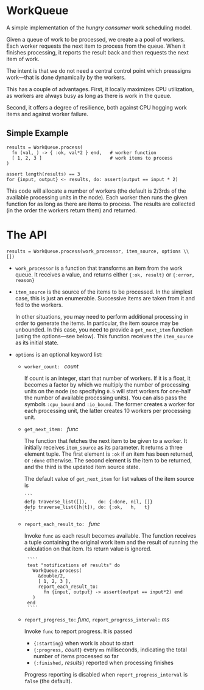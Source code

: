 WorkQueue
=========

A simple implementation of the _hungry consumer_ work scheduling model.

Given a queue of work to be processed, we create a a pool of workers.
Each worker requests the next item to process from the queue. When it
finishes processing, it reports the result back and then requests the
next item of work.

The intent is that we do not need a central control point which
preassigns work—that is done dynamically by the workers.

This has a couple of advantages. First, it locally maximizes CPU
utilization, as workers are always busy as long as there is work in
the queue.

Second, it offers a degree of resilience, both against CPU hogging
work items and against worker failure.

Simple Example
--------------

    results = WorkQueue.process(
      fn (val,_) -> { :ok, val*2 } end,   # worker function
      [ 1, 2, 3 ]                         # work items to process
    )

    assert length(results) == 3
    for {input, output} <- results, do: assert(output == input * 2)


This code will allocate a number of workers (the default is 2/3rds of
the available processing units in the node). Each worker then runs
the given function for as long as there are items to process. The
results are collected (in the order the workers return them) and
returned.


The API
=======

    results = WorkQueue.process(work_processor, item_source, options \\ [])


* `work_processor` is a function that transforms an item from the work
    queue. It receives a value, and returns either `{:ok, result}` or
  `{:error, reason}`

* `item_source` is the source of the items to be processed. In the
  simplest case, this is just an enumerable. Successive items are
  taken from it and fed to the workers.

  In other situations, you may need to perform additional processing
  in order to generate the items. In particular, the item source may
  be unbounded. In this case, you need to provide a `get_next_item`
  function (using the options—see below). This function receives the
  `item_source` as its initial state.

* `options` is an optional keyword list:

  * `worker_count: ` _count_

     If count is an integer, start that number of workers. If it is a
     float, it becomes a factor by which we multiply the number of
     processing units on the node (so specifying `0.5` will start
     workers for one-half the number of available processing units).
     You can also pass the symbols `:cpu_bound` and `:io_bound`. The
     former creates a worker for each processing unit, the latter
     creates 10 workers per processing unit.

  *  `get_next_item: ` _func_

     The function that fetches the next item to be given to a worker.
     It initially receives `item_source` as its parameter. It returns
     a three element tuple. The first element is `:ok` if an item has
     been returned, or `:done` otherwise. The second element is the
     item to be returned, and the third is the updated item source
     state.

     The default value of `get_next_item` for list values of the item
     source is

         ```
         defp traverse_list([]),    do: {:done, nil, []}
         defp traverse_list([h|t]), do: {:ok,   h,   t}
         ```
         
  * `report_each_result_to: ` _func_

     Invoke `func` as each result becomes available. The function
     receives a tuple containing the original work item and the result
     of running the calculation on that item. Its return value is
     ignored.

         ```` 
         test "notifications of results" do
           WorkQueue.process(
             &double/2,
             [ 1, 2, 3 ],
             report_each_result_to:
               fn {input, output} -> assert(output == input*2) end
           )
         end
         ````
         
  * `report_progress_to:` _func_, `report_progress_interval:` _ms_

     Invoke `func` to report progress. It is passed

     * `{:starting}` when work is about to start
     * `{:progress,` _count_`}` every `ms` milliseconds, indicating
       the total number of items processed so far
     * `{:finished,` _results_`}` reported when processing finishes

     Progress reporting is disabled when `report_progress_interval` is
     `false` (the default).
     
 
